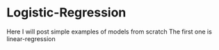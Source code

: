 # Logistic-Regression

Here I will post simple examples of models from scratch 
The first one is linear-regression 
